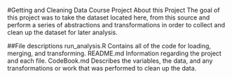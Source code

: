 #Getting and Cleaning Data Course Project
About this Project
The goal of this project was to take the dataset located here, from this source and perform a series of abstractions and transformations in order to collect and clean up the dataset for later analysis.

##File descriptions
run_analysis.R
Contains all of the code for loading, merging, and transforming.
README.md
Information regarding the project and each file.
CodeBook.md
Describes the variables, the data, and any transformations or work that was performed to clean up the data.
